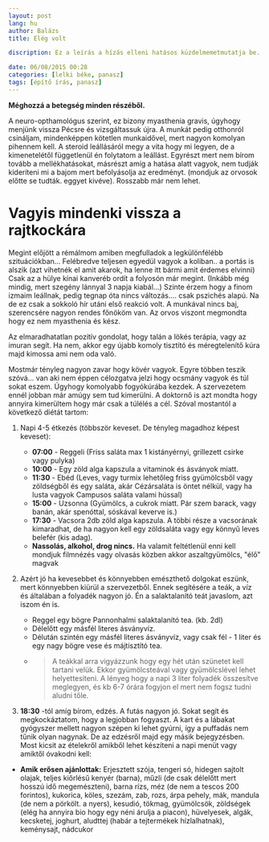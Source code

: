 ```yaml
---
layout: post
lang: hu
author: Balázs
title: Elég volt

discription: Ez a leírás a hízás elleni hatásos küzdelmemetmutatja be.

date: 06/08/2015 00:28
categories: [lelki béke, panasz]
tags: [építő írás, panasz]
---
```

**Méghozzá a betegség minden részéből.**

A neuro-opthamológus szerint, ez bizony myasthenia gravis, úgyhogy menjünk vissza Pécsre és vizsgáltassuk újra. A munkát pedig otthonról csináljam, mindenképpen kötetlen munkaidővel, mert nagyon komolyan pihennem kell. A steroid leállásáról megy a vita hogy mi legyen, de a kimenetelétől függetlenül én folytatom a leállást. Egyrészt mert nem bírom tovább a mellékhatásokat, másrészt amíg a hatása alatt vagyok, nem tudják kideríteni mi a bajom mert befolyásolja az eredményt. (mondjuk az orvosok előtte se tudták. eggyet kivéve). Rosszabb már nem lehet.

# Vagyis mindenki vissza a rajtkockára

Megint előjött a rémálmom amiben megfulladok a legkülönfélébb szituációkban...
Felébredve teljesen egyedül vagyok a koliban..  a portás is alszik (azt vihetnék el amit akarok, ha lenne itt bármi amit érdemes elvinni)
Csak az a hülye kínai kanveréb ordít a folyosón már megint. (Inkább még mindig, mert szegény lánnyal 3 napja kiabál...)
Szinte érzem hogy a finom izmaim leállnak, pedig tegnap óta nincs változás.... csak pszichés alapú.
Na de ez csak a sokkoló hír utáni első reakció volt. A munkával nincs baj, szerencsére nagyon rendes főnököm van. Az orvos viszont megmondta hogy ez nem myasthenia és kész.

Az elmaradhatatlan pozitív gondolat, hogy talán a lökés terápia, vagy az imuran segít. Ha nem, akkor egy újabb komoly tisztító és méregtelenítő kúra majd kimossa ami nem oda való.

Mostmár tényleg nagyon zavar hogy kövér vagyok. Egyre többen teszik szóvá... van aki nem éppen célozgatva jelzi hogy ocsmány vagyok és túl sokat eszem. Úgyhogy komolyabb fogyókúrába kezdek. A szervezetem ennél jobban már amúgy sem tud kimerülni. A doktornő is azt mondta hogy annyira kimerültem hogy már csak a túlélés a cél. Szóval mostantól a következő diétát tartom:

1. Napi 4-5 étkezés (többször keveset. De tényleg magadhoz képest keveset):

    - **07:00** - Reggeli (Friss saláta max 1 kistányérnyi, grillezett csirke vagy pulyka)
    - **10:00** - Egy zöld alga kapszula a vitaminok és ásványok miatt.
    - **11:30** - Ebéd (Leves, vagy turmix lehetőleg friss gyümölcsből vagy zöldségből és egy saláta, akár Cézársaláta is öntet nélkül, vagy ha lusta vagyok Campusos saláta valami hússal)
    - **15:00** - Uzsonna (Gyümölcs, a cukrok miatt. Pár szem barack, vagy banán, akár spenóttal, sóskával keverve is.)
    - **17:30** - Vacsora 2db zöld alga kapszula. A többi része a vacsorának kimaradhat, de ha nagyon kell egy zöldsaláta vagy egy könnyű leves belefér (kis adag).
    - **Nassolás, alkohol, drog nincs.** Ha valamit feltétlenül enni kell mondjuk filmnézés vagy olvasás közben akkor aszaltgyümölcs, "élő" magvak

2. Azért jó ha kevesebbet és könnyebben emészthető dolgokat eszünk, mert könnyebben kiürül a szervezetből. Ennek segítésére a teák, a víz és általában a folyadék nagyon jó. Én a salaktalanító teát javaslom, azt iszom én is.

    - Reggel egy bögre Pannonhalmi salaktalanító tea. (kb. 2dl)
    - Délelőtt egy másfél literes ásványvíz.
    - Délután szintén egy másfél literes ásványvíz, vagy csak fél - 1 liter és egy nagy bögre vese és májtisztító tea.
    - > A teákkal arra vigyázzunk hogy egy hét után szünetet kell tartani velük. Ekkor gyümölcsteával vagy gyümölcslével lehet helyettesíteni. A lényeg hogy a napi 3 liter folyadék összesítve meglegyen, és kb 6-7 órára fogyjon el mert nem fogsz tudni aludni tőle.
3. **18:30** -tól amíg bírom, edzés.
A futás nagyon jó. Sokat segít és megkockáztatom, hogy a legjobban fogyaszt.
A kart és a lábakat gyógyszer mellett nagyon szépen ki lehet gyúrni, így a puffadás nem tűnik olyan nagynak.
De az edzésről majd egy másik bejegyzésben.
Most kicsit az ételekről amikből lehet készíteni a napi menüt vagy amiktől óvakodni kell:

- **Amik erősen ajánlottak:** Erjesztett szója, tengeri só, hidegen sajtolt olajak, teljes kiőrlésű kenyér (barna), műzli (de csak délelőtt mert hosszú idő megemészteni), barna rízs, méz (de nem a tescos 200 forintos), kukorica, köles, szezám, zab, rozs, árpa pehely, mák, mandula (de nem a pörkölt. a nyers), kesudió, tökmag, gyümölcsök, zöldségek (elég ha annyira bio hogy egy néni árulja a piacon), hüvelyesek, algák, kecsketej, joghurt, aludttej (habár a tejtermékek hízlalhatnak), keménysajt, nádcukor